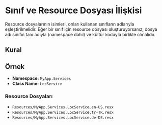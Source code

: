 ﻿# Sınıf ve Resource Dosyası İlişkisi

Resource dosyalarının isimleri, onları kullanan sınıfların adlarıyla eşleştirilmelidir. Eğer bir sınıf için resource dosyası oluşturuyorsanız, dosya adı sınıfın tam adıyla (namespace dahil) ve kültür koduyla birlikte olmalıdır.

## Kural


## Örnek

- **Namespace:** `MyApp.Services`
- **Class Name:** `LocService`

### Resource Dosyaları

- `Resources/MyApp.Services.LocService.en-US.resx`
- `Resources/MyApp.Services.LocService.tr-TR.resx`
- `Resources/MyApp.Services.LocService.de-DE.resx`
